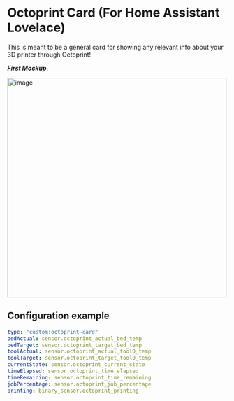# Octoprint Card (For Home Assistant Lovelace)

This is meant to be a general card for showing any relevant info about your 3D printer through Octoprint!

__*First Mockup*__. 

<img width="502" alt="image" src="https://user-images.githubusercontent.com/8472619/114065273-c4daef00-989a-11eb-81af-d9531207d16d.png">

## Configuration example

```yaml
type: "custom:octoprint-card"
bedActual: sensor.octoprint_actual_bed_temp
bedTarget: sensor.octoprint_target_bed_temp
toolActual: sensor.octoprint_actual_tool0_temp
toolTarget: sensor.octoprint_target_tool0_temp
currentState: sensor.octoprint_current_state
timeElapsed: sensor.octoprint_time_elapsed
timeRemaining: sensor.octoprint_time_remaining
jobPercentage: sensor.octoprint_job_percentage
printing: binary_sensor.octoprint_printing
```
